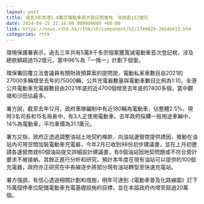 ```yaml
---
layout: post
title: 過去3年本港5.8萬宗電動車首次登記稅寬免　涉款逾152億元
date: 2024-04-15 22:16:09.000000000 +08:00
link: https://news.rthk.hk/rthk/ch/component/k2/1749029-20240415.htm
categories: rthk
---
```


環境保護署表示，過去三年共有5萬8千多宗個案獲寬減電動車首次登記稅，涉及總款額超過152億元，當中96%為「一換一」計劃下個案。

環保署回覆立法會議員有關財政預算案的提問說，電動私家車數目由2021的27000多輛增至去年的75000輛，公共充電器數量與電動車數目比例為1:10。全港公共電動車充電器數目由2021年底的近4700個增至去年底的7400多個，當中觀塘和沙田佔最多。

署方說，截至去年12月，政府車隊編制中有近180輛為電動車，佔整體2.5%，現時3名司長和15名局長中，有3人正使用電動車。去年政府採購一般用途車輛中，14%為電動車，平均車價為31.1萬元。

署方又指，政府正透過調整油站土地契約條款，向油站運營商提供誘因，推動在油站內可用空間加裝電動車充電器，今年2月已收到98份初步建議書，並在上月初邀請各運營商就60個油站提交詳細設計建議書，有6個油站因地契問題或不符合營計要求不被接納，其餘正進行分析和研究，預計本年度在現有油站可以提供約100個充電器，政府亦正研究在中長線逐步將部分現有油站轉型至快速充電站。

署方強調，有信心透過相關計劃和措施，明年可達到《電動車普及化路線圖》訂下15萬個停車位配備電動車充電基礎設施的目標，並在本屆政府內增至超過20萬個。
